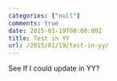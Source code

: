 ```yaml
---
categories: ["null"]
comments: true
date: 2015-01-19T00:00:00Z
title: Test in YY
url: /2015/01/19/test-in-yy/
---
```


See If I could update in YY? 
